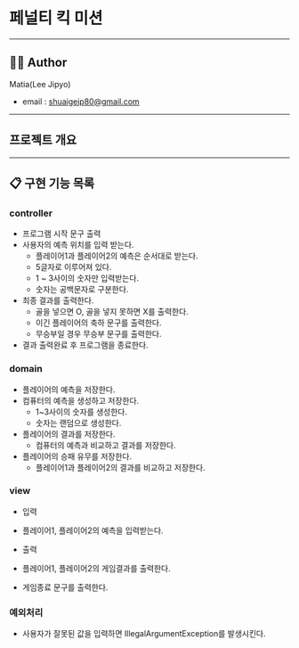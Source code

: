 # 페널티 킥 미션

---

## 👨‍💻 Author
Matia(Lee Jipyo)
- email : shuaigejp80@gmail.com

---

## 프로젝트 개요

---

## 📋 구현 기능 목록

### controller
- 프로그램 시작 문구 출력
- 사용자의 예측 위치를 입력 받는다.
  - 플레이어1과 플레이어2의 예측은 순서대로 받는다.
  - 5글자로 이루어져 있다.
  - 1 ~ 3사이의 숫자만 입력받는다.
  - 숫자는 공백문자로 구분한다.
- 최종 결과를 출력한다.
  - 골을 넣으면 O, 골을 넣지 못하면 X를 출력한다.
  - 이긴 플레이어의 축하 문구를 출력한다.
  - 무승부일 경우 무승부 문구를 출력한다.
- 결과 출력완료 후 프로그램을 종료한다.

### domain
- 플레이어의 예측을 저장한다.
- 컴퓨터의 예측을 생성하고 저장한다.
  - 1~3사이의 숫자를 생성한다.
  - 숫자는 랜덤으로 생성한다.
- 플레이어의 결과를 저장한다.
  - 컴퓨터의 예측과 비교하고 결과를 저장한다.
- 플레이어의 승패 유무를 저장한다.
  - 플레이어1과 플레이어2의 결과를 비교하고 저장한다.



### view
- 입력
- 플레이어1, 플레이어2의 예측을 입력받는다.

- 출력
- 플레이어1, 플레이어2의 게임결과를 출력한다.
- 게임종료 문구를 출력한다.

### 예외처리
- 사용자가 잘못된 값을 입력하면 IllegalArgumentException를 발생시킨다.


